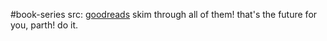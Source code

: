 #book-series 
src: [goodreads](https://www.goodreads.com/series/293857-cambridge-monographs-on-mathematical-physics) 
skim through all of them! that's the future for you, parth! do it.